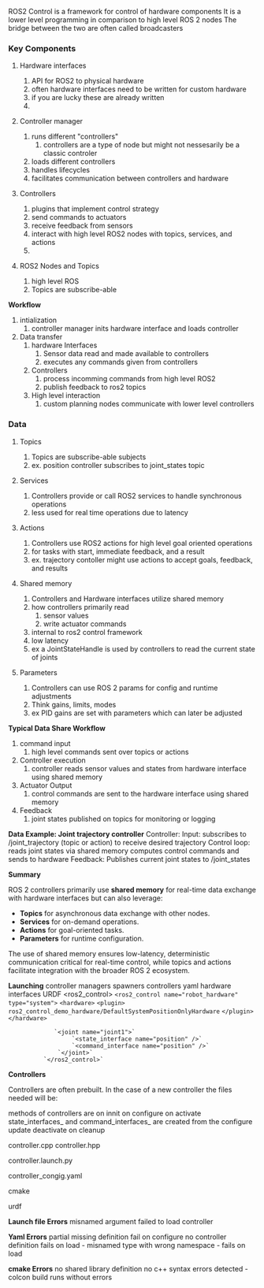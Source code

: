 ROS2 Control is a framework for control of hardware components
It is a lower level programming in comparison to high level ROS 2 nodes 
The bridge between the two are often called broadcasters

### Key Components
1. Hardware interfaces
	1. API for ROS2 to physical hardware
	2. often hardware interfaces need to be written for custom hardware
	3. if you are lucky these are already written
	4. 
2. Controller manager
	1. runs different "controllers" 
		1. controllers are a type of node but might not nessesarily be a classic controler
	2. loads different controllers
	3. handles lifecycles
	4. facilitates communication between controllers and hardware

3. Controllers
	1. plugins that implement control strategy
	2. send commands to actuators
	3. receive feedback from sensors
	4. interact with high level ROS2 nodes with topics, services, and actions
	5. 

4. ROS2 Nodes and Topics
	1. high level ROS
	2. Topics are subscribe-able

**Workflow**
1. intialization
	1. controller manager inits hardware interface and loads controller
2. Data transfer
	1. hardware Interfaces
		1. Sensor data read and made available to controllers
		2. executes any commands given from controllers
	2. Controllers
		1. process incomming commands from high level ROS2
		2. publish feedback to ros2 topics
	3. High level interaction
		1. custom planning nodes communicate with lower level controllers


### Data
1. Topics
	1. Topics are subscribe-able subjects 
	2. ex. position controller subscribes to joint_states topic
2. Services
	1. Controllers provide or call ROS2 services to handle synchronous operations
	2. less used for real time operations due to latency
	
3. Actions
	1. Controllers use ROS2 actions for high level goal oriented operations
	2. for tasks with start, immediate feedback, and a result
	3. ex. trajectory contoller might use actions to accept goals, feedback, and results
	
4. Shared memory
	1. Controllers and Hardware interfaces utilize shared memory
	2. how controllers primarily read
		1. sensor values
		2. write actuator commands
	3. internal to ros2 control framework
	4. low latency
	5. ex a JointStateHandle is used by controllers to read the current state of joints
	
5. Parameters
	1. Controllers can use ROS 2 params for config and runtime adjustments
	2. Think gains, limits, modes
	3. ex PID gains are set with parameters which can later be adjusted

**Typical Data Share Workflow**
1. command input
	1. high level commands sent over topics or actions
2. Controller execution
	1. controller reads sensor values and states from hardware interface using shared memory
3. Actuator Output
	1. control commands are sent to the hardware interface using shared memory
4. Feedback
	1. joint states published on topics for monitoring or logging

**Data Example: Joint trajectory controller**
Controller:
Input: subscribes to /joint_trajectory (topic or action) to receive desired trajectory
Control loop: reads joint states via shared memory computes control commands and sends to hardware
Feedback: Publishes current joint states to /joint_states


**Summary**

ROS 2 controllers primarily use **shared memory** for real-time data exchange with hardware interfaces but can also leverage:

- **Topics** for asynchronous data exchange with other nodes.
- **Services** for on-demand operations.
- **Actions** for goal-oriented tasks.
- **Parameters** for runtime configuration.

The use of shared memory ensures low-latency, deterministic communication critical for real-time control, while topics and actions facilitate integration with the broader ROS 2 ecosystem.


**Launching**
controller managers 
spawners
	controllers
		yaml
	hardware interfaces
		URDF <ros2_control>
			`<ros2_control name="robot_hardware" type="system">`
				 `<hardware>` 
					 `<plugin>`
					 `ros2_control_demo_hardware/DefaultSystemPositionOnlyHardware`
					 `</plugin>` 
				 `</hardware>` 
				 
				 `<joint name="joint1">`
					  `<state_interface name="position" />` 
					  `<command_interface name="position" />` 
				  `</joint>` 
			  `</ros2_control>`


**Controllers**

Controllers are often prebuilt. In the case of a new controller the files needed will be:


methods of controllers are
	on innit
	on configure
	on activate
		state_interfaces_ and command_interfaces_ are created from the configure
	update
	deactivate
	on cleanup
	

controller.cpp
controller.hpp

controller.launch.py

controller_congig.yaml

cmake

urdf



**Launch file Errors**
	misnamed argument
		failed to load controller

**Yaml Errors**
	partial missing definition
		fail on configure
	no controller definition
		fails on load
	- misnamed type with wrong namespace
		- fails on load

**cmake Errors**
	no shared library definition
		no c++ syntax errors detected
		- colcon build runs without errors